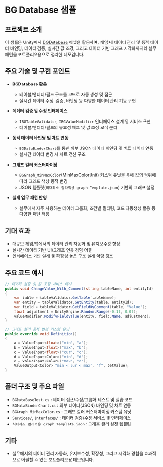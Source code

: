 # BG Database 샘플

## 프로젝트 소개
이 샘플은 Unity에서 [BGDatabase](https://assetstore.unity.com/packages/tools/integration/bg-database-113957) 에셋을 활용하여, 게임 내 데이터 관리 및 동적 데이터 바인딩, 데이터 검증, 실시간 값 조정, 그리고 데이터 기반 그래프 시각화까지의 실무 패턴을 포트폴리오용으로 정리한 데모입니다.

## 주요 기술 및 구현 포인트

- **BGDatabase 활용**  
  - 테이블/엔티티/필드 구조를 코드로 자동 생성 및 접근
  - 실시간 데이터 수정, 검증, 바인딩 등 다양한 데이터 관리 기능 구현

- **데이터 검증 및 수정 인터페이스**  
  - `IBGTableValidator`, `IBGValueModifier` 인터페이스 설계 및 서비스 구현
  - 테이블/엔티티/필드의 유효성 체크 및 값 조정 로직 분리

- **동적 데이터 바인딩 및 차트 연동**  
  - `BGDataBinderChart`를 통한 외부 JSON 데이터 바인딩 및 차트 데이터 연동
  - 실시간 데이터 변경 시 차트 갱신 구조

- **그래프 컬러 커스터마이징**  
  - `BGGraph_MinMaxColor`(MinMaxColorUnit) 커스텀 유닛을 통해 값의 범위에 따라 그래프 색상 동적 변경
  - JSON 템플릿(`최대최소 칼라적용 graph Template.json`) 기반의 그래프 설정

- **실제 업무 패턴 반영**  
  - 실무에서 자주 사용하는 데이터 그룹화, 조건별 필터링, 코드 자동생성 활용 등 다양한 패턴 적용

## 기대 효과

- 대규모 게임/앱에서의 데이터 관리 자동화 및 유지보수성 향상
- 실시간 데이터 기반 UI/그래프 연동 경험 어필
- 인터페이스 기반 설계 및 확장성 높은 구조 설계 역량 강조

## 주요 코드 예시

```csharp
// 데이터 검증 및 값 조정 서비스 예시
public void ChangeValue_With_Comment(string tableName, int entityId)
{
    var table = tableValidator.GetTable(tableName);
    var entity = tableValidator.GetEntity(table, entityId);
    var field = tableValidator.GetFieldByComment(table, "Value");
    float adjustment = UnityEngine.Random.Range(-0.1f, 0.0f);
    valueModifier.ModifyFieldValue(entity, field.Name, adjustment);
}
```

```csharp
// 그래프 컬러 동적 변경 커스텀 유닛
public override void Definition()
{
    a = ValueInput<float>("min", "a");
    b = ValueInput<float>("max", "b");
    c = ValueInput<float>("cur", "c");
    d = ValueInput<Color>("min", "d");
    e = ValueInput<Color>("max", "e");
    ValueOutput<Color>("min < cur < max", "f", GetValue);
}
```

## 폴더 구조 및 주요 파일

- `BGDataBaseTest.cs` : 데이터 접근/수정/그룹화 테스트 및 실습 코드
- `BGDataBinderChart.cs` : 외부 데이터(JSON) 바인딩 및 차트 연동
- `BGGraph_MinMaxColor.cs` : 그래프 컬러 커스터마이징 커스텀 유닛
- `Services/`, `Interfaces/` : 데이터 검증/수정 서비스 및 인터페이스
- `최대최소 칼라적용 graph Template.json` : 그래프 컬러 설정 템플릿

## 기타

- 실무에서의 데이터 관리 자동화, 유지보수성, 확장성, 그리고 시각화 경험을 효과적으로 어필할 수 있는 포트폴리오용 데모입니다.
